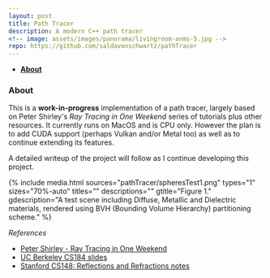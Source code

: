 ```yaml
---
layout: post
title: Path Tracer
description: A modern C++ path tracer
<!-- image: assets/images/panorama/livingroom-anms-5.jpg -->
repo: https://github.com/saldavonschwartz/pathTracer
---
```

<!-- Links: -->
[l1]: https://raytracing.github.io
[l2]: https://cs184.eecs.berkeley.edu/sp20
[l3]: https://graphics.stanford.edu/courses/cs148-10-summer/docs/2006--degreve--reflection_refraction.pdf

- **[About](#1)**

### <a class="toc_item" name="1"></a>About

This is a **work-in-progress** implementation of a path tracer, largely based on Peter Shirley's *Ray Tracing in One Weekend* series of tutorials plus other resources. It currently runs on MacOS and is CPU only. However the plan is to add CUDA support (perhaps Vulkan and/or Metal too) as well as to continue extending its features.

A detailed writeup of the project will follow as I continue developing this project.

{% include media.html
  sources="pathTracer/spheresTest1.png"
  types="1"
  sizes="70%-auto"
  titles=""
  descriptions=""
  gtitle="Figure 1."
  gdescription="A test scene including Diffuse, Metallic and Dielectric materials, rendered using BVH (Bounding Volume Hierarchy) partitioning scheme."
%}

*References*
- [Peter Shirley - Ray Tracing in One Weekend][l1]
- [UC Berkeley CS184 slides][l2]
- [Stanford CS148: Reflections and Refractions notes][l3]
